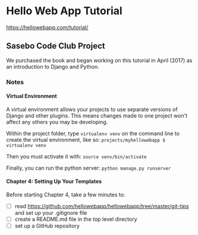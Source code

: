 # Hello Web App Tutorial
https://hellowebapp.com/tutorial/

## Sasebo Code Club Project
We purchased the book and began working on this tutorial in April (2017) as an introduction to Django and Python.

### Notes

#### Virtual Environment
A virtual environment allows your projects to use separate versions of Django and other plugins. This means changes made to one project won't affect any others you may be developing.

Within the project folder, type `virtualenv venv` on the command line to create the virtual environment, like so:
`projects/myhellowebapp $ virtualenv venv`

Then you must activate it with:
`source venv/bin/activate`

Finally, you can run the python server:
`python manage.py runserver`

#### Chapter 4: Setting Up Your Templates
Before starting Chapter 4, take a few minutes to:
- [ ] read https://github.com/hellowebapp/hellowebapp/tree/master/git-tips and set up your .gitignore file
- [ ] create a README.md file in the top level directory
- [ ] set up a GitHub repository

